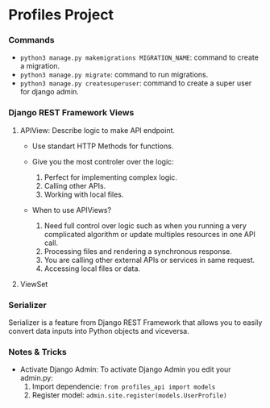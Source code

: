# Profiles Project

### Commands

- `python3 manage.py makemigrations MIGRATION_NAME`: command to create a migration.
- `python3 manage.py migrate`: command to run migrations.
- `python3 manage.py createsuperuser`: command to create a super user for django admin.

### Django REST Framework Views

1. APIView: Describe logic to make API endpoint.

   - Use standart HTTP Methods for functions.
   - Give you the most controler over the logic:

     1. Perfect for implementing complex logic.
     2. Calling other APIs.
     3. Working with local files.

   - When to use APIViews?
     1. Need full control over logic such as when you running a very complicated algorithm or update multiples resources in one API call.
     2. Processing files and rendering a synchronous response.
     3. You are calling other external APIs or services in same request.
     4. Accessing local files or data.

2. ViewSet

### Serializer

Serializer is a feature from Django REST Framework that allows you to easily convert data inputs into Python objects and viceversa.

### Notes & Tricks

- Activate Django Admin: To activate Django Admin you edit your admin.py:
  1. Import dependencie: `from profiles_api import models`
  2. Register model: `admin.site.register(models.UserProfile)`
